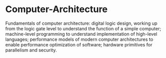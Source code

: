 # Computer-Architecture
Fundamentals of computer architecture: digital logic design, working up from the logic gate level to understand the function of a simple computer; machine-level programming to understand implementation of high-level languages; performance models of modern computer architectures to enable performance optimization of software; hardware primitives for parallelism and security.
